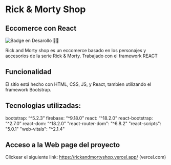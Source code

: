 # Rick & Morty Shop
## Eccomerce con React

![Badge en Desarollo](https://img.shields.io/badge/STATUS-EN%20DESAROLLO-green) 👷‍♂

Rick and Morty shop es un eccomerce basado en los personajes y accesorios de la serie Rick & Morty. Trabajado con el framework REACT


## Funcionalidad

El sitio está hecho con HTML, CSS, JS, y React, tambien utilizando el framework Bootstrap.




## Tecnologias utilizadas:

bootstrap: “^5.2.3”
firebase: “^9.18.0”
react: “^18.2.0”
react-bootstrap: “^2.7.0”
react-dom: “^18.2.0”
"react-router-dom": "^6.8.2"
"react-scripts": "5.0.1"
"web-vitals": "^2.1.4"

## Acceso a la Web page del proyecto

Clickear el siguiente link: https://rickandmortyshop.vercel.app/ (vercel.com)
